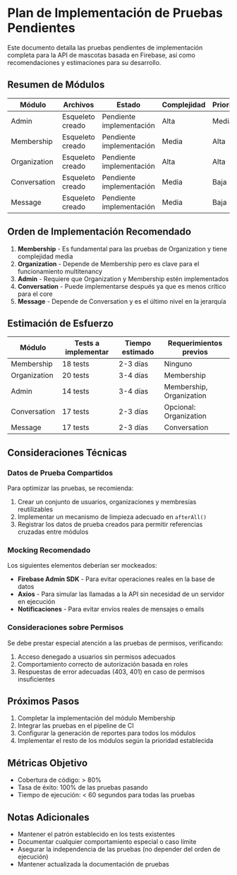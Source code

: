 # Plan de Implementación de Pruebas Pendientes

Este documento detalla las pruebas pendientes de implementación completa para la API de mascotas basada en Firebase, así como recomendaciones y estimaciones para su desarrollo.

## Resumen de Módulos

| Módulo       | Archivos           | Estado                   | Complejidad | Prioridad |
|--------------|--------------------|--------------------------| ----------- | --------- |
| Admin        | Esqueleto creado   | Pendiente implementación | Alta        | Media     |
| Membership   | Esqueleto creado   | Pendiente implementación | Media       | Alta      |
| Organization | Esqueleto creado   | Pendiente implementación | Alta        | Alta      |
| Conversation | Esqueleto creado   | Pendiente implementación | Media       | Baja      |
| Message      | Esqueleto creado   | Pendiente implementación | Media       | Baja      |

## Orden de Implementación Recomendado

1. **Membership** - Es fundamental para las pruebas de Organization y tiene complejidad media
2. **Organization** - Depende de Membership pero es clave para el funcionamiento multitenancy
3. **Admin** - Requiere que Organization y Membership estén implementados
4. **Conversation** - Puede implementarse después ya que es menos crítico para el core
5. **Message** - Depende de Conversation y es el último nivel en la jerarquía

## Estimación de Esfuerzo

| Módulo       | Tests a implementar | Tiempo estimado | Requerimientos previos          |
|--------------|---------------------|-----------------|----------------------------------|
| Membership   | 18 tests            | 2-3 días        | Ninguno                          |
| Organization | 20 tests            | 3-4 días        | Membership                       |
| Admin        | 14 tests            | 3-4 días        | Membership, Organization         |
| Conversation | 17 tests            | 2-3 días        | Opcional: Organization           |
| Message      | 17 tests            | 2-3 días        | Conversation                     |

## Consideraciones Técnicas

### Datos de Prueba Compartidos

Para optimizar las pruebas, se recomienda:

1. Crear un conjunto de usuarios, organizaciones y membresías reutilizables
2. Implementar un mecanismo de limpieza adecuado en `afterAll()`
3. Registrar los datos de prueba creados para permitir referencias cruzadas entre módulos

### Mocking Recomendado

Los siguientes elementos deberían ser mockeados:

- **Firebase Admin SDK** - Para evitar operaciones reales en la base de datos
- **Axios** - Para simular las llamadas a la API sin necesidad de un servidor en ejecución
- **Notificaciones** - Para evitar envíos reales de mensajes o emails

### Consideraciones sobre Permisos

Se debe prestar especial atención a las pruebas de permisos, verificando:

1. Acceso denegado a usuarios sin permisos adecuados
2. Comportamiento correcto de autorización basada en roles
3. Respuestas de error adecuadas (403, 401) en caso de permisos insuficientes

## Próximos Pasos

1. Completar la implementación del módulo Membership
2. Integrar las pruebas en el pipeline de CI
3. Configurar la generación de reportes para todos los módulos
4. Implementar el resto de los módulos según la prioridad establecida

## Métricas Objetivo

- Cobertura de código: > 80%
- Tasa de éxito: 100% de las pruebas pasando
- Tiempo de ejecución: < 60 segundos para todas las pruebas

## Notas Adicionales

- Mantener el patrón establecido en los tests existentes
- Documentar cualquier comportamiento especial o caso límite
- Asegurar la independencia de las pruebas (no depender del orden de ejecución)
- Mantener actualizada la documentación de pruebas 